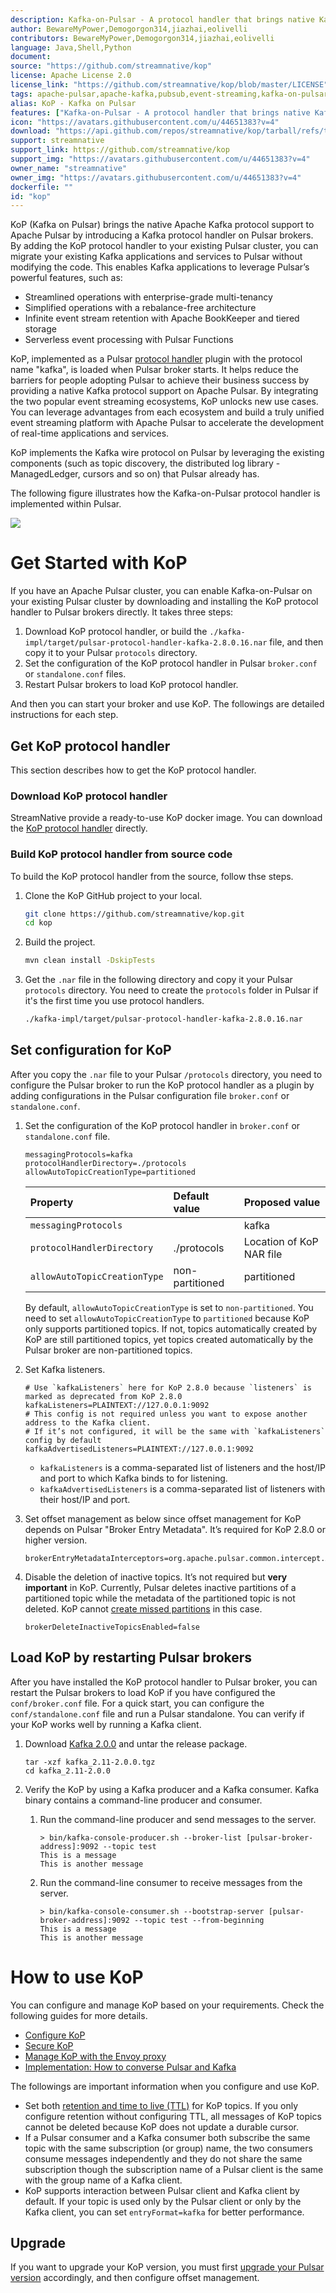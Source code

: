 ```yaml
---
description: Kafka-on-Pulsar - A protocol handler that brings native Kafka protocol to Apache Pulsar
author: BewareMyPower,Demogorgon314,jiazhai,eolivelli
contributors: BewareMyPower,Demogorgon314,jiazhai,eolivelli
language: Java,Shell,Python
document:
source: "https://github.com/streamnative/kop"
license: Apache License 2.0
license_link: "https://github.com/streamnative/kop/blob/master/LICENSE"
tags: apache-pulsar,apache-kafka,pubsub,event-streaming,kafka-on-pulsar,kop,pub-sub,dotnet,pulsar,kafka
alias: KoP - Kafka on Pulsar
features: ["Kafka-on-Pulsar - A protocol handler that brings native Kafka protocol to Apache Pulsar"]
icon: "https://avatars.githubusercontent.com/u/44651383?v=4"
download: "https://api.github.com/repos/streamnative/kop/tarball/refs/tags/v2.8.0.16"
support: streamnative
support_link: https://github.com/streamnative/kop
support_img: "https://avatars.githubusercontent.com/u/44651383?v=4"
owner_name: "streamnative"
owner_img: "https://avatars.githubusercontent.com/u/44651383?v=4"
dockerfile: ""
id: "kop"
---
```



KoP (Kafka on Pulsar) brings the native Apache Kafka protocol support to Apache Pulsar by introducing a Kafka protocol handler on Pulsar brokers. By adding the KoP protocol handler to your existing Pulsar cluster, you can migrate your existing Kafka applications and services to Pulsar without modifying the code. This enables Kafka applications to leverage Pulsar’s powerful features, such as:

- Streamlined operations with enterprise-grade multi-tenancy
- Simplified operations with a rebalance-free architecture
- Infinite event stream retention with Apache BookKeeper and tiered storage
- Serverless event processing with Pulsar Functions

KoP, implemented as a Pulsar [protocol handler](https://github.com/apache/pulsar/blob/master/pulsar-broker/src/main/java/org/apache/pulsar/broker/protocol/ProtocolHandler.java) plugin with the protocol name "kafka", is loaded when Pulsar broker starts. It helps reduce the barriers for people adopting Pulsar to achieve their business success by providing a native Kafka protocol support on Apache Pulsar. By integrating the two popular event streaming ecosystems, KoP unlocks new use cases. You can leverage advantages from each ecosystem and build a truly unified event streaming platform with Apache Pulsar to accelerate the development of real-time applications and services.

KoP implements the Kafka wire protocol on Pulsar by leveraging the existing components (such as topic discovery, the distributed log library - ManagedLedger, cursors and so on) that Pulsar already has.

The following figure illustrates how the Kafka-on-Pulsar protocol handler is implemented within Pulsar.

![](kop-architecture.png)

# Get Started with KoP

If you have an Apache Pulsar cluster, you can enable Kafka-on-Pulsar on your existing Pulsar cluster by downloading and installing the KoP protocol handler to Pulsar brokers directly. It takes three steps:
1. Download KoP protocol handler, or build the `./kafka-impl/target/pulsar-protocol-handler-kafka-2.8.0.16.nar` file, and then copy it to your Pulsar `protocols` directory.
2. Set the configuration of the KoP protocol handler in Pulsar `broker.conf` or `standalone.conf` files.
3. Restart Pulsar brokers to load KoP protocol handler.

And then you can start your broker and use KoP. The followings are detailed instructions for each step.

## Get KoP protocol handler

This section describes how to get the KoP protocol handler.

### Download KoP protocol handler

StreamNative provide a ready-to-use KoP docker image. You can download the [KoP protocol handler](https://github.com/streamnative/kop/releases) directly.

### Build KoP protocol handler from source code

To build the KoP protocol handler from the source, follow thse steps.

1. Clone the KoP GitHub project to your local. 

    ```bash
    git clone https://github.com/streamnative/kop.git
    cd kop
    ```

2. Build the project.
    ```bash
    mvn clean install -DskipTests
    ```

3. Get the `.nar` file in the following directory and copy it your Pulsar `protocols` directory. You need to create the `protocols` folder in Pulsar if it's the first time you use protocol handlers.

    ```bash
    ./kafka-impl/target/pulsar-protocol-handler-kafka-2.8.0.16.nar
    ```

## Set configuration for KoP

After you copy the `.nar` file to your Pulsar `/protocols` directory, you need to configure the Pulsar broker to run the KoP protocol handler as a plugin by adding configurations in the Pulsar configuration file `broker.conf` or `standalone.conf`.

1. Set the configuration of the KoP protocol handler in `broker.conf` or `standalone.conf` file.

    ```properties
    messagingProtocols=kafka
    protocolHandlerDirectory=./protocols
    allowAutoTopicCreationType=partitioned
    ```

    | Property | Default value | Proposed value |
    | :------- | :---------------------------- | :------------ |
    | `messagingProtocols` |  | kafka |
    | `protocolHandlerDirectory`|./protocols  | Location of KoP NAR file |
    | `allowAutoTopicCreationType`| non-partitioned | partitioned |

    By default, `allowAutoTopicCreationType` is set to `non-partitioned`. You need to set `allowAutoTopicCreationType` to `partitioned` because KoP only supports partitioned topics. If not, topics automatically created by KoP are still partitioned topics, yet topics created automatically by the Pulsar broker are non-partitioned topics.

2. Set Kafka listeners.

    ```properties
    # Use `kafkaListeners` here for KoP 2.8.0 because `listeners` is marked as deprecated from KoP 2.8.0 
    kafkaListeners=PLAINTEXT://127.0.0.1:9092
    # This config is not required unless you want to expose another address to the Kafka client.
    # If it’s not configured, it will be the same with `kafkaListeners` config by default
    kafkaAdvertisedListeners=PLAINTEXT://127.0.0.1:9092
    ```
    - `kafkaListeners` is a comma-separated list of listeners and the host/IP and port to which Kafka binds to for listening. 
    - `kafkaAdvertisedListeners` is a comma-separated list of listeners with their host/IP and port. 

3. Set offset management as below since offset management for KoP depends on Pulsar "Broker Entry Metadata". It’s required for KoP 2.8.0 or higher version.

    ```properties
    brokerEntryMetadataInterceptors=org.apache.pulsar.common.intercept.AppendIndexMetadataInterceptor
    ```

4. Disable the deletion of inactive topics. It’s not required but **very important** in KoP. Currently, Pulsar deletes inactive partitions of a partitioned topic while the metadata of the partitioned topic is not deleted. KoP cannot [create missed partitions](http://pulsar.apache.org/docs/en/admin-api-topics/#create-missed-partitions) in this case.

    ```properties
    brokerDeleteInactiveTopicsEnabled=false
    ```

## Load KoP by restarting Pulsar brokers

After you have installed the KoP protocol handler to Pulsar broker, you can restart the Pulsar brokers to load KoP if you have configured the `conf/broker.conf` file. For a quick start, you can configure the `conf/standalone.conf` file and run a Pulsar standalone. You can verify if your KoP works well by running a Kafka client.

1. Download [Kafka 2.0.0](https://www.apache.org/dyn/closer.cgi?path=/kafka/2.0.0/kafka_2.11-2.0.0.tgz) and untar the release package.

    ```
    tar -xzf kafka_2.11-2.0.0.tgz
    cd kafka_2.11-2.0.0
    ```

2. Verify the KoP by using a Kafka producer and a Kafka consumer. Kafka binary contains a command-line producer and consumer.

    1. Run the command-line producer and send messages to the server.

        ```
        > bin/kafka-console-producer.sh --broker-list [pulsar-broker-address]:9092 --topic test
        This is a message
        This is another message
        ```

    
    2. Run the command-line consumer to receive messages from the server.

        ```
        > bin/kafka-console-consumer.sh --bootstrap-server [pulsar-broker-address]:9092 --topic test --from-beginning
        This is a message
        This is another message
        ```

# How to use KoP
You can configure and manage KoP based on your requirements. Check the following guides for more details.
- [Configure KoP](https://github.com/streamnative/kop/blob/master/docs/configuration.md)
- [Secure KoP](https://github.com/streamnative/kop/blob/master/docs/security.md)
- [Manage KoP with the Envoy proxy](https://github.com/streamnative/kop/blob/master/docs/envoy-proxy.md)
- [Implementation: How to converse Pulsar and Kafka](https://github.com/streamnative/kop/blob/master/docs/implementation.md)

The followings are important information when you configure and use KoP.

- Set both [retention and time to live (TTL)](http://pulsar.apache.org/docs/en/cookbooks-retention-expiry/) for KoP topics. If you only configure retention without configuring TTL, all messages of KoP topics cannot be deleted because KoP does not update a durable cursor.
-  If a Pulsar consumer and a Kafka consumer both subscribe the same topic with the same subscription (or group) name, the two consumers consume messages independently and they do not share the same subscription though the subscription name of a Pulsar client is the same with the group name of a Kafka client.
- KoP supports interaction between Pulsar client and Kafka client by default. If your topic is used only by the Pulsar client or only by the Kafka client, you can set `entryFormat=kafka` for better performance.

## Upgrade
If you want to upgrade your KoP version, you must first [upgrade your Pulsar version](https://pulsar.apache.org/docs/en/next/administration-upgrade/) accordingly, and then configure offset management.


